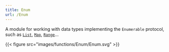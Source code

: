 ```yaml
---
title: Enum
url: /Enum
---
```


A module for working with data types implementing the `Enumerable` protocol, such as [`List`](../List), [`Map`](../Map), [`Range`](../Range)...

{{< figure src="images/functions/Enum/Enum.svg" >}}
